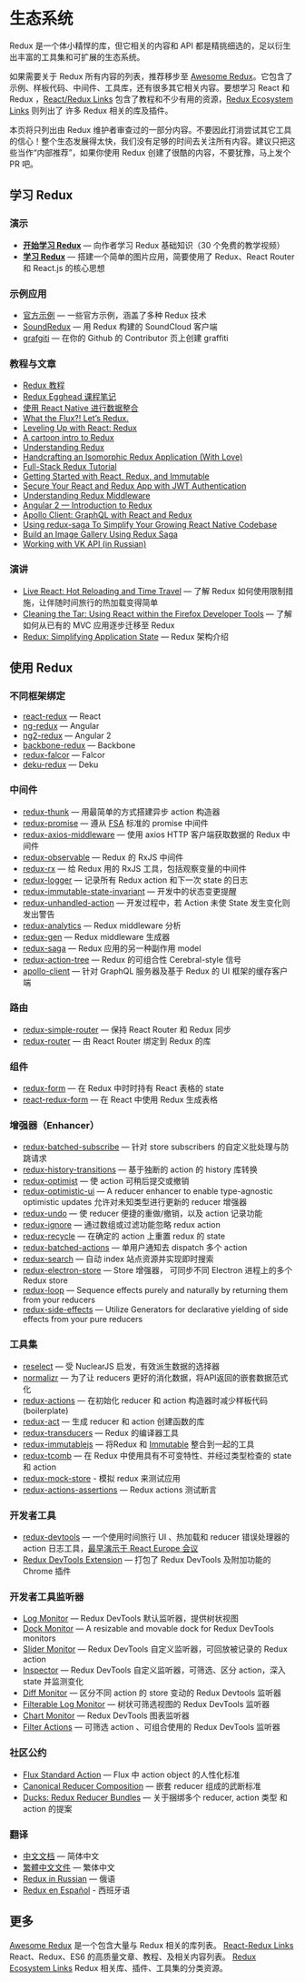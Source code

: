 # 生态系统

Redux 是一个体小精悍的库，但它相关的内容和 API 都是精挑细选的，足以衍生出丰富的工具集和可扩展的生态系统。

如果需要关于 Redux 所有内容的列表，推荐移步至 [Awesome Redux](https://github.com/xgrommx/awesome-redux)。它包含了示例、样板代码、中间件、工具库，还有很多其它相关内容。要想学习 React 和 Redux ，[React/Redux Links](https://github.com/markerikson/react-redux-links) 包含了教程和不少有用的资源，[Redux Ecosystem Links](https://github.com/markerikson/redux-ecosystem-links) 则列出了 许多 Redux 相关的库及插件。

本页将只列出由 Redux 维护者审查过的一部分内容。不要因此打消尝试其它工具的信心！整个生态发展得太快，我们没有足够的时间去关注所有内容。建议只把这些当作“内部推荐”，如果你使用 Redux 创建了很酷的内容，不要犹豫，马上发个 PR 吧。

## 学习 Redux

### 演示

* **[开始学习 Redux](https://egghead.io/series/getting-started-with-redux)** — 向作者学习 Redux 基础知识（30 个免费的教学视频）
* **[学习 Redux](https://learnredux.com)** — 搭建一个简单的图片应用，简要使用了 Redux、React Router 和 React.js 的核心思想

### 示例应用

* [官方示例](Examples.md) — 一些官方示例，涵盖了多种 Redux 技术
* [SoundRedux](https://github.com/andrewngu/sound-redux) — 用 Redux 构建的 SoundCloud 客户端
* [grafgiti](https://github.com/mohebifar/grafgiti) — 在你的 Github 的 Contributor 页上创建 graffiti

### 教程与文章

* [Redux 教程](https://github.com/happypoulp/redux-tutorial)
* [Redux Egghead 课程笔记](https://github.com/tayiorbeii/egghead.io_redux_course_notes)
* [使用 React Native 进行数据整合](http://makeitopen.com/tutorials/building-the-f8-app/data/)
* [What the Flux?! Let’s Redux.](https://blog.andyet.com/2015/08/06/what-the-flux-lets-redux)
* [Leveling Up with React: Redux](https://css-tricks.com/learning-react-redux/)
* [A cartoon intro to Redux](https://code-cartoons.com/a-cartoon-intro-to-redux-3afb775501a6)
* [Understanding Redux](http://www.youhavetolearncomputers.com/blog/2015/9/15/a-conceptual-overview-of-redux-or-how-i-fell-in-love-with-a-javascript-state-container)
* [Handcrafting an Isomorphic Redux Application (With Love)](https://medium.com/@bananaoomarang/handcrafting-an-isomorphic-redux-application-with-love-40ada4468af4)
* [Full-Stack Redux Tutorial](http://teropa.info/blog/2015/09/10/full-stack-redux-tutorial.html)
* [Getting Started with React, Redux, and Immutable](http://www.theodo.fr/blog/2016/03/getting-started-with-react-redux-and-immutable-a-test-driven-tutorial-part-2/)
* [Secure Your React and Redux App with JWT Authentication](https://auth0.com/blog/2016/01/04/secure-your-react-and-redux-app-with-jwt-authentication/)
* [Understanding Redux Middleware](https://medium.com/@meagle/understanding-87566abcfb7a)
* [Angular 2 — Introduction to Redux](https://medium.com/google-developer-experts/angular-2-introduction-to-redux-1cf18af27e6e)
* [Apollo Client: GraphQL with React and Redux](https://medium.com/apollo-stack/apollo-client-graphql-with-react-and-redux-49b35d0f2641)
* [Using redux-saga To Simplify Your Growing React Native Codebase](https://shift.infinite.red/using-redux-saga-to-simplify-your-growing-react-native-codebase-2b8036f650de)
* [Build an Image Gallery Using Redux Saga](http://joelhooks.com/blog/2016/03/20/build-an-image-gallery-using-redux-saga)
* [Working with VK API (in Russian)](https://www.gitbook.com/book/maxfarseer/redux-course-ru/details)

### 演讲

* [Live React: Hot Reloading and Time Travel](http://youtube.com/watch?v=xsSnOQynTHs) — 了解 Redux 如何使用限制措施，让伴随时间旅行的热加载变得简单
* [Cleaning the Tar: Using React within the Firefox Developer Tools](https://www.youtube.com/watch?v=qUlRpybs7_c) — 了解如何从已有的 MVC 应用逐步迁移至 Redux
* [Redux: Simplifying Application State](https://www.youtube.com/watch?v=okdC5gcD-dM) — Redux 架构介绍

## 使用 Redux

### 不同框架绑定

* [react-redux](https://github.com/gaearon/react-redux) — React
* [ng-redux](https://github.com/wbuchwalter/ng-redux) — Angular
* [ng2-redux](https://github.com/wbuchwalter/ng2-redux) — Angular 2
* [backbone-redux](https://github.com/redbooth/backbone-redux) — Backbone
* [redux-falcor](https://github.com/ekosz/redux-falcor) — Falcor
* [deku-redux](https://github.com/troch/deku-redux) — Deku

### 中间件

* [redux-thunk](http://github.com/gaearon/redux-thunk) — 用最简单的方式搭建异步 action 构造器
* [redux-promise](https://github.com/acdlite/redux-promise) — 遵从 [FSA](https://github.com/acdlite/flux-standard-action) 标准的 promise 中间件
* [redux-axios-middleware](https://github.com/svrcekmichal/redux-axios-middleware) — 使用 axios HTTP 客户端获取数据的 Redux 中间件 
* [redux-observable](https://github.com/blesh/redux-observable/) — Redux 的 RxJS 中间件
* [redux-rx](https://github.com/acdlite/redux-rx) — 给 Redux 用的 RxJS 工具，包括观察变量的中间件
* [redux-logger](https://github.com/fcomb/redux-logger) — 记录所有 Redux action 和下一次 state 的日志
* [redux-immutable-state-invariant](https://github.com/leoasis/redux-immutable-state-invariant) — 开发中的状态变更提醒
* [redux-unhandled-action](https://github.com/socialtables/redux-unhandled-action) — 开发过程中，若 Action 未使 State 发生变化则发出警告
* [redux-analytics](https://github.com/markdalgleish/redux-analytics) — Redux middleware 分析
* [redux-gen](https://github.com/weo-edu/redux-gen) — Redux middleware 生成器
* [redux-saga](https://github.com/yelouafi/redux-saga) — Redux 应用的另一种副作用 model
* [redux-action-tree](https://github.com/cerebral/redux-action-tree) — Redux 的可组合性 Cerebral-style 信号
* [apollo-client](https://github.com/apollostack/apollo-client) — 针对 GraphQL 服务器及基于 Redux 的 UI 框架的缓存客户端

### 路由

* [redux-simple-router](https://github.com/rackt/redux-simple-router) — 保持 React Router 和 Redux 同步
* [redux-router](https://github.com/acdlite/redux-router) — 由 React Router 绑定到 Redux 的库

### 组件

* [redux-form](https://github.com/erikras/redux-form) — 在 Redux 中时时持有 React 表格的 state
* [react-redux-form](https://github.com/davidkpiano/react-redux-form) — 在 React 中使用 Redux 生成表格

### 增强器（Enhancer）

* [redux-batched-subscribe](https://github.com/tappleby/redux-batched-subscribe) — 针对 store subscribers 的自定义批处理与防跳请求
* [redux-history-transitions](https://github.com/johanneslumpe/redux-history-transitions) — 基于独断的 action 的 history 库转换
* [redux-optimist](https://github.com/ForbesLindesay/redux-optimist) — 使 action 可稍后提交或撤销
* [redux-optimistic-ui](https://github.com/mattkrick/redux-optimistic-ui) — A reducer enhancer to enable type-agnostic optimistic updates 允许对未知类型进行更新的 reducer 增强器 
* [redux-undo](https://github.com/omnidan/redux-undo) — 使 reducer 便捷的重做/撤销，以及 action 记录功能
* [redux-ignore](https://github.com/omnidan/redux-ignore) — 通过数组或过滤功能忽略 redux action
* [redux-recycle](https://github.com/omnidan/redux-recycle) — 在确定的 action 上重置 redux 的 state
* [redux-batched-actions](https://github.com/tshelburne/redux-batched-actions) — 单用户通知去 dispatch 多个 action
* [redux-search](https://github.com/treasure-data/redux-search) — 自动 index 站点资源并实现即时搜索
* [redux-electron-store](https://github.com/samiskin/redux-electron-store) — Store 增强器， 可同步不同 Electron 进程上的多个 Redux store 
* [redux-loop](https://github.com/raisemarketplace/redux-loop) — Sequence effects purely and naturally by returning them from your reducers 
* [redux-side-effects](https://github.com/salsita/redux-side-effects) — Utilize Generators for declarative yielding of side effects from your pure reducers

### 工具集

* [reselect](https://github.com/faassen/reselect) — 受 NuclearJS 启发，有效派生数据的选择器
* [normalizr](https://github.com/gaearon/normalizr) — 为了让 reducers 更好的消化数据，将API返回的嵌套数据范式化
* [redux-actions](https://github.com/acdlite/redux-actions) — 在初始化 reducer 和 action 构造器时减少样板代码 (boilerplate)
* [redux-act](https://github.com/pauldijou/redux-act) — 生成 reducer 和 action 创建函数的库
* [redux-transducers](https://github.com/acdlite/redux-transducers) — Redux 的编译器工具
* [redux-immutablejs](https://github.com/indexiatech/redux-immutablejs) — 将Redux 和 [Immutable](https://github.com/facebook/immutable-js/) 整合到一起的工具
* [redux-tcomb](https://github.com/gcanti/redux-tcomb) — 在 Redux 中使用具有不可变特性、并经过类型检查的 state 和 action
* [redux-mock-store](https://github.com/arnaudbenard/redux-mock-store) - 模拟 redux 来测试应用
* [redux-actions-assertions](https://github.com/dmitry-zaets/redux-actions-assertions) — Redux actions 测试断言

### 开发者工具

* [redux-devtools](http://github.com/gaearon/redux-devtools) — 一个使用时间旅行 UI 、热加载和 reducer 错误处理器的 action 日志工具，[最早演示于 React Europe 会议](https://www.youtube.com/watch?v=xsSnOQynTHs)
* [Redux DevTools Extension](https://github.com/zalmoxisus/redux-devtools-extension) — 打包了 Redux DevTools 及附加功能的 Chrome 插件

### 开发者工具监听器

* [Log Monitor](https://github.com/gaearon/redux-devtools-log-monitor) — Redux DevTools 默认监听器，提供树状视图
* [Dock Monitor](https://github.com/gaearon/redux-devtools-dock-monitor) — A resizable and movable dock for Redux DevTools monitors 
* [Slider Monitor](https://github.com/calesce/redux-slider-monitor) — Redux DevTools 自定义监听器，可回放被记录的 Redux action 
* [Inspector](https://github.com/alexkuz/redux-devtools-inspector) — Redux DevTools 自定义监听器，可筛选、区分 action，深入 state 并监测变化
* [Diff Monitor](https://github.com/whetstone/redux-devtools-diff-monitor) — 区分不同 action 的 store 变动的 Redux Devtools 监听器
* [Filterable Log Monitor](https://github.com/bvaughn/redux-devtools-filterable-log-monitor/) — 树状可筛选视图的 Redux DevTools 监听器
* [Chart Monitor](https://github.com/romseguy/redux-devtools-chart-monitor) — Redux DevTools 图表监听器
* [Filter Actions](https://github.com/zalmoxisus/redux-devtools-filter-actions) — 可筛选 action 、可组合使用的 Redux DevTools 监听器


### 社区公约

* [Flux Standard Action](https://github.com/acdlite/flux-standard-action) —  Flux 中 action object 的人性化标准
* [Canonical Reducer Composition](https://github.com/gajus/canonical-reducer-composition) — 嵌套 reducer 组成的武断标准
* [Ducks: Redux Reducer Bundles](https://github.com/erikras/ducks-modular-redux) — 关于捆绑多个 reducer, action 类型 和 action 的提案

### 翻译

* [中文文档](http://camsong.github.io/redux-in-chinese/) — 简体中文
* [繁體中文文件](https://github.com/chentsulin/redux) — 繁体中文
* [Redux in Russian](https://github.com/rajdee/redux-in-russian) — 俄语
* [Redux en Español](http://es.redux.js.org/) - 西班牙语

## 更多

[Awesome Redux](https://github.com/xgrommx/awesome-redux) 是一个包含大量与 Redux 相关的库列表。
[React-Redux Links](https://github.com/markerikson/react-redux-links) React、Redux、ES6 的高质量文章、教程、及相关内容列表。
[Redux Ecosystem Links](https://github.com/markerikson/redux-ecosystem-links) Redux 相关库、插件、工具集的分类资源。
